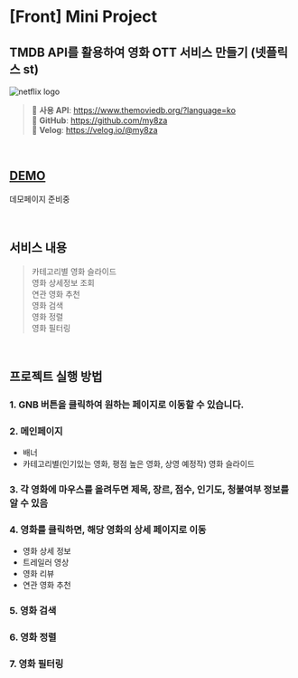 # [Front] Mini Project

## TMDB API를 활용하여 영화 OTT 서비스 만들기 (넷플릭스 st)

<img width={200} src='https://velog.velcdn.com/images/my8za/post/4ee412cd-ac67-4bdf-a7a1-f762fdd756c9/image.jpg' alt='netflix logo' />

> 📌 **사용 API**: https://www.themoviedb.org/?language=ko <br>
> 📌 **GitHub**: https://github.com/my8za <br>
> 📌 **Velog**: https://velog.io/@my8za

<br/>

## [DEMO]()

데모페이지 준비중

<br/>

## 서비스 내용

> 카테고리별 영화 슬라이드 <br/>
> 영화 상세정보 조회 <br/>
> 연관 영화 추천 <br/>
> 영화 검색 <br/>
> 영화 정렬 <br/>
> 영화 필터링 <br/>

<br />

## 프로젝트 실행 방법

### 1. GNB 버튼을 클릭하여 원하는 페이지로 이동할 수 있습니다.

### 2. 메인페이지

- 배너
- 카테고리별(인기있는 영화, 평점 높은 영화, 상영 예정작) 영화 슬라이드

### 3. 각 영화에 마우스를 올려두면 제목, 장르, 점수, 인기도, 청불여부 정보를 알 수 있음

### 4. 영화를 클릭하면, 해당 영화의 상세 페이지로 이동

- 영화 상세 정보
- 트레일러 영상
- 영화 리뷰
- 연관 영화 추천

### 5. 영화 검색

### 6. 영화 정렬

### 7. 영화 필터링

<br>
